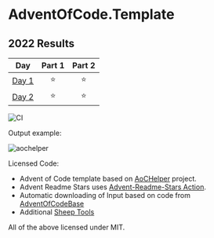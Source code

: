# AdventOfCode.Template

<!--- advent_readme_stars table --->
## 2022 Results

| Day | Part 1 | Part 2 |
| :---: | :---: | :---: |
| [Day 1](https://adventofcode.com/2022/day/1) | ⭐ | ⭐ |
| [Day 2](https://adventofcode.com/2022/day/2) | ⭐ | ⭐ |
<!--- advent_readme_stars table --->

![CI](https://github.com/eduherminio/AdventOfCode.Template/workflows/CI/badge.svg)

Output example:

![aochelper](https://user-images.githubusercontent.com/11148519/142051856-16d9d5bf-885c-44cd-94ae-6f678bcbc04f.gif)

Licensed Code:
- Advent of Code template based on [AoCHelper](https://github.com/eduherminio/AoCHelper) project.
- Advent Readme Stars uses [Advent-Readme-Stars Action](https://github.com/k2bd/advent-readme-stars).
- Automatic downloading of Input based on code from [AdventOfCodeBase](https://github.com/sindrekjr/AdventOfCodeBase)
- Additional [Sheep Tools](https://github.com/eduherminio/SheepTools)

All of the above licensed under MIT.
